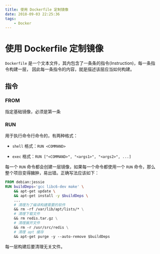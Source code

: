 ```yaml
---
title: 使用 Dockerfile 定制镜像
date: 2018-09-03 22:25:36
tags:
    - Docker
---
```

# 使用 Dockerfile 定制镜像

`Dockerfile` 是一个文本文件，其内包含了一条条的指令(Instruction)，每一条指令构建一层， 因此每一条指令的内容，就是描述该层应当如何构建。

## 指令

### FROM

指定基础镜像，必须是第一条

### RUN

用于执行命令行命令的，有两种格式：

* `shell` 格式：`RUN <COMMAND>`

* `exec` 格式：`RUN ["<COMMAND>", "<args1>", "<args2>", ...]`

每一个 `RUN` 命令都会创建一层镜像，如果每一个命令都使用一个 `RUN` 命令，那么整个项目变得臃肿，易出错。正确写法应该如下：

```dockerfile
FROM debian:jessie
RUN buildDeps='gcc libc6-dev make' \
    && apt-get update \
    && apt-get install -y $buildDeps \
    ...
    # 清理为了编译构建需要的软件
    && rm -rf /var/lib/apt/lists/* \
    # 清理下载文件
    && rm redis.tar.gz \
    # 清理展开文件
    && rm -r /usr/src/redis \
    # 清理 apt 缓存
    && apt-get purge -y --auto-remove $buildDeps
```

每一层构建后要清理无关文件。